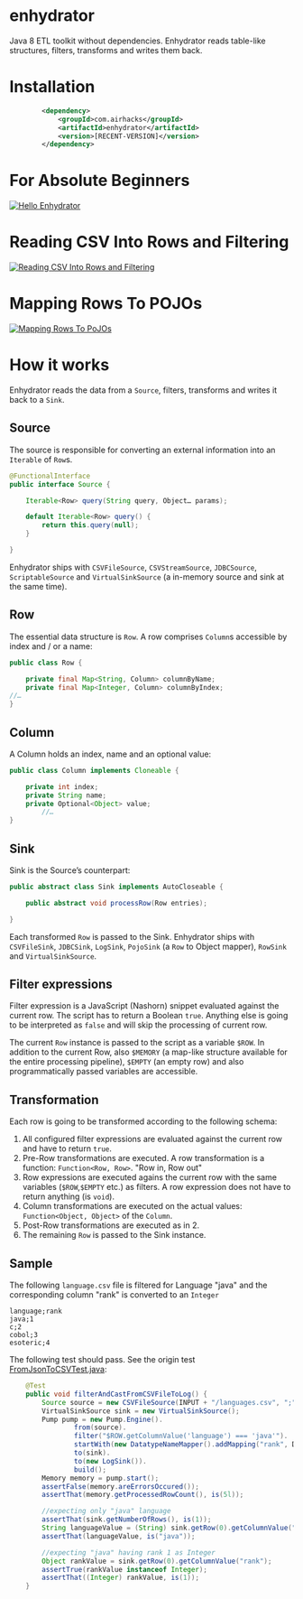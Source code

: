 enhydrator
==========

Java 8 ETL toolkit without dependencies. Enhydrator reads table-like structures, filters, transforms and writes them back.

# Installation

```xml
        <dependency>
            <groupId>com.airhacks</groupId>
            <artifactId>enhydrator</artifactId>
            <version>[RECENT-VERSION]</version>
        </dependency>
```
# For Absolute Beginners

[![Hello Enhydrator](https://i.ytimg.com/vi/be9lK1KTLrQ/mqdefault.jpg)](https://www.youtube.com/embed/be9lK1KTLrQ?rel=0)

# Reading CSV Into Rows and Filtering

[![Reading CSV Into Rows and Filtering](https://i.ytimg.com/vi/O8D9hVRHjTQ/mqdefault.jpg)](https://www.youtube.com/embed/O8D9hVRHjTQ?rel=0)

# Mapping Rows To POJOs

[![Mapping Rows To PoJOs](https://i.ytimg.com/vi/L-jjYTm1xI8/mqdefault.jpg)](https://www.youtube.com/embed/L-jjYTm1xI8?rel=0)

# How it works

Enhydrator reads the data from a `Source`, filters, transforms and writes it back to a `Sink`.

## Source

The source is responsible for converting an external information into an `Iterable` of `Row`s.

```java
@FunctionalInterface
public interface Source {

    Iterable<Row> query(String query, Object… params);

    default Iterable<Row> query() {
        return this.query(null);
    }

}
```
Enhydrator ships with `CSVFileSource`, `CSVStreamSource`, `JDBCSource`, `ScriptableSource` and `VirtualSinkSource` (a in-memory source and sink at the same time).

## Row

The essential data structure is `Row`. A row comprises `Column`s accessible by index and / or a name:

```java
public class Row {

    private final Map<String, Column> columnByName;
    private final Map<Integer, Column> columnByIndex;
//…
}
```

## Column

A Column holds an index, name and an optional value:

```java
public class Column implements Cloneable {

    private int index;
    private String name;
    private Optional<Object> value;
		//…
}
```

## Sink

Sink is the Source’s counterpart:

```java
public abstract class Sink implements AutoCloseable {

    public abstract void processRow(Row entries);

}
```

Each transformed `Row` is passed to the Sink. Enhydrator ships with `CSVFileSink`, `JDBCSink`, `LogSink`, `PojoSink` (a `Row` to Object mapper), `RowSink` and `VirtualSinkSource`.

## Filter expressions

Filter expression is a JavaScript (Nashorn) snippet evaluated against the current row. The script has to return a Boolean `true`. Anything else is going to be interpreted as `false` and will skip the processing of current row.

The current `Row` instance is passed to the script as a variable `$ROW`. In addition to the current Row, also `$MEMORY` (a map-like structure available for the entire processing pipeline), `$EMPTY` (an empty row) and also programmatically passed variables are accessible.

## Transformation

Each row is going to be transformed according to the following schema:

1. All configured filter expressions are evaluated against the current row and have to return `true`.
2. Pre-Row transformations are executed. A row transformation is a function: `Function<Row, Row>`. "Row in, Row out"
3. Row expressions are executed agains the current row with the same variables (`$ROW`,`$EMPTY` etc.) as filters. A row expression does not have to return anything (is `void`).
4. Column transformations are executed on the actual values: `Function<Object, Object>` of the `Column`.
5. Post-Row transformations are executed as in 2.
6. The remaining `Row` is passed to the Sink instance.

## Sample

The following `language.csv` file is filtered for Language "java" and the corresponding column "rank" is converted to an `Integer`

```
language;rank
java;1
c;2
cobol;3
esoteric;4
```
The following test should pass. See the origin test [FromJsonToCSVTest.java](https://github.com/AdamBien/enhydrator/blob/master/samples/json2csv/src/test/java/com/airhacks/samples/json/FromJsonToCSVTest.java):

```java
    @Test
    public void filterAndCastFromCSVFileToLog() {
        Source source = new CSVFileSource(INPUT + "/languages.csv", ";", "utf-8", true);
        VirtualSinkSource sink = new VirtualSinkSource();
        Pump pump = new Pump.Engine().
                from(source).
                filter("$ROW.getColumnValue('language') === 'java'").
                startWith(new DatatypeNameMapper().addMapping("rank", Datatype.INTEGER)).
                to(sink).
                to(new LogSink()).
                build();
        Memory memory = pump.start();
        assertFalse(memory.areErrorsOccured());
        assertThat(memory.getProcessedRowCount(), is(5l));

        //expecting only "java" language
        assertThat(sink.getNumberOfRows(), is(1));
        String languageValue = (String) sink.getRow(0).getColumnValue("language");
        assertThat(languageValue, is("java"));

        //expecting "java" having rank 1 as Integer
        Object rankValue = sink.getRow(0).getColumnValue("rank");
        assertTrue(rankValue instanceof Integer);
        assertThat((Integer) rankValue, is(1));
    }
```

